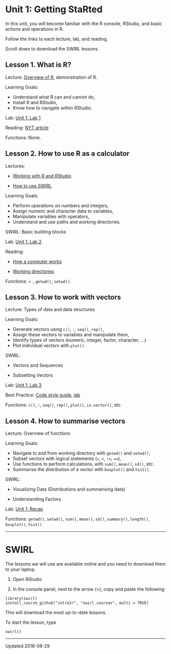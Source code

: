 

# Unit 1: Getting StaRted

In this unit, you will become familiar with the R console, RStudio, and basic actions and operations in R.

Follow the links to each lecture, lab, and reading.

Scroll down to download the SWIRL lessons.


## Lesson 1. What is R?

Lecture: [Overview of R](./r-overview.html), demonstration of R.

Learning Goals:
 - Understand what R can and cannot do,
 - Install R and RStudio,
 - Know how to navigate within RStudio.

Lab: [Unit 1: Lab 1](../unit1/install-R-and-RStudio.html)

Reading: [NYT article](http://www.nytimes.com/2009/01/07/technology/business-computing/07program.html?_r=1&pagewanted=all)

Functions: None.


## Lesson 2. How to use R as a calculator

Lectures: 

 - [Working with R and RStudio](./first-look.html)
 
 - [How to use SWIRL](../swirl.html)

Learning Goals:
 - Perform operations on numbers and integers,
 - Assign numeric and character data to variables,
 - Manipulate variables with operators,
 - Understand and use paths and working directories.

SWIRL: Basic building blocks

Lab: [Unit 1: Lab 2](../unit1/labs.html#lab-2)

Reading: 

 - [How a computer works](./how-computers-work.md)

 - [Working directories](https://support.rstudio.com/hc/en-us/articles/200711843-Working-Directories-and-Workspaces)

Functions: `<-`, `getwd()`, `setwd()`.


## Lesson 3. How to work with vectors

Lecture: Types of data and data structures

Learning Goals:

 - Generate vectors using `c()`, `:`, `seq()`, `rep()`,
 - Assign these vectors to variables and manipulate them,
 - Identify types of vectors (numeric, integer, factor, character, ...)
 - Plot individual vectors with `plot()`.

SWIRL: 

 - Vectors and Sequences

 - Subsetting Vectors
 
 
Lab: [Unit 1: Lab 3](../unit1/labs.html#lab-3)

Best Practice: [Code style guide](../best/code-style.html), [lab](../unit1/labs.html#best-practice-lab)

Functions: `c()`, `:`, `seq()`, `rep()`, `plot()`, `is.vector()`, etc


## Lesson 4. How to summarise vectors

Lecture: Overview of functions

Learning Goals:

 - Navigate to and from working directory with `getwd()` and `setwd()`,
 - Subset vectors with logical statements (`>`, `<`, `!=`, `==`),
 - Use functions to perform calculations, with `sum()`, `mean()`, `sd()`, etc.
 - Summarise the distribution of a vector with `boxplot()` and `hist()`.

SWIRL: 

 - Visualizing Data (Distributions and summarising data)

 - Understanding Factors

Lab: [Unit 1: Recap](../unit1/labs.html#unit-1-recap)     

Functions: `getwd()`, `setwd()`, `sum()`, `mean()`, `sd()`, `summary()`, `length()`, `boxplot()`, `hist()`

 - - -
 
# SWIRL

The lessons we will use are available online and you need to download them to your laptop.

1. Open RStudio

2. In the console panel, next to the arrow (>), copy and paste the following: 

```
library(swirl)
install_course_github("intro2r", "swirl_courses", multi = TRUE)
```

This will download the most up-to-date lessons.

To start the lesson, type

```
swirl()
```



- - -

Updated 2018-08-29

